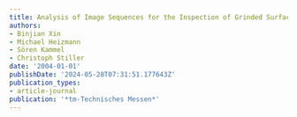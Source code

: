 ```yaml
---
title: Analysis of Image Sequences for the Inspection of Grinded Surfaces.
authors:
- Binjian Xin
- Michael Heizmann
- Sören Kammel
- Christoph Stiller
date: '2004-01-01'
publishDate: '2024-05-28T07:31:51.177643Z'
publication_types:
- article-journal
publication: '*tm-Technisches Messen*'
---
```


